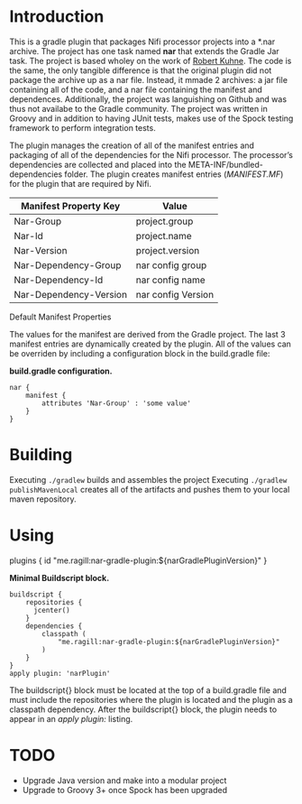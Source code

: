 # Introduction

This is a gradle plugin that packages Nifi processor projects
into a \*.nar archive. The project has one task named **nar** that extends the Gradle Jar task. The project is based wholey on the work of [Robert Kuhne](https://github.com/sponiro/gradle-nar-plugin). The code is the same, the only tangible difference is that the original plugin did not package the archive up as a nar file. Instead, it mmade 2 archives: a jar file containing all of the code, and a nar file containing the manifest and dependences. Additionally, the project was languishing on Github and was thus not availabe to the Gradle community. The project was written in Groovy and in addition to having JUnit tests, makes use of the Spock testing framework to perform integration tests.

The plugin manages the creation of all of the manifest entries and packaging of all of the dependencies for the Nifi processor. The processor’s dependencies are collected and placed into the META-INF/bundled-dependencies folder. The plugin creates manifest entries (*MANIFEST.MF*) for the plugin that are required by Nifi.

| Manifest Property Key  | Value              |
| ---------------------- | ------------------ |
| Nar-Group              | project.group      |
| Nar-Id                 | project.name       |
| Nar-Version            | project.version    |
| Nar-Dependency-Group   | nar config group   |
| Nar-Dependency-Id      | nar config name    |
| Nar-Dependency-Version | nar config Version |

Default Manifest Properties

The values for the manifest are derived from the Gradle project.
The last 3 manifest entries are dynamically created by the plugin.
All of the values can be overriden by including a configuration block in the build.gradle file:

**build.gradle configuration.**

    nar {
        manifest {
            attributes 'Nar-Group' : 'some value'
        }
    }

# Building

Executing `./gradlew` builds and assembles the project
Executing `./gradlew publishMavenLocal` creates all of the artifacts and pushes them to your local maven repository.

# Using


plugins {
  id "me.ragill:nar-gradle-plugin:${narGradlePluginVersion}"
}

**Minimal Buildscript block.**

    buildscript {
        repositories {
          jcenter()
        }
        dependencies {
            classpath (
                "me.ragill:nar-gradle-plugin:${narGradlePluginVersion}"
            )
        }
    }
    apply plugin: 'narPlugin'

The buildscript{} block must be located at the top of a build.gradle file and must include the
repositories where the plugin is located and the plugin as a classpath dependency. After the buildscript{} block,
the plugin needs to appear in an *apply plugin:* listing.

# TODO

-   Upgrade Java version and make into a modular project
-   Upgrade to Groovy 3+ once Spock has been upgraded
